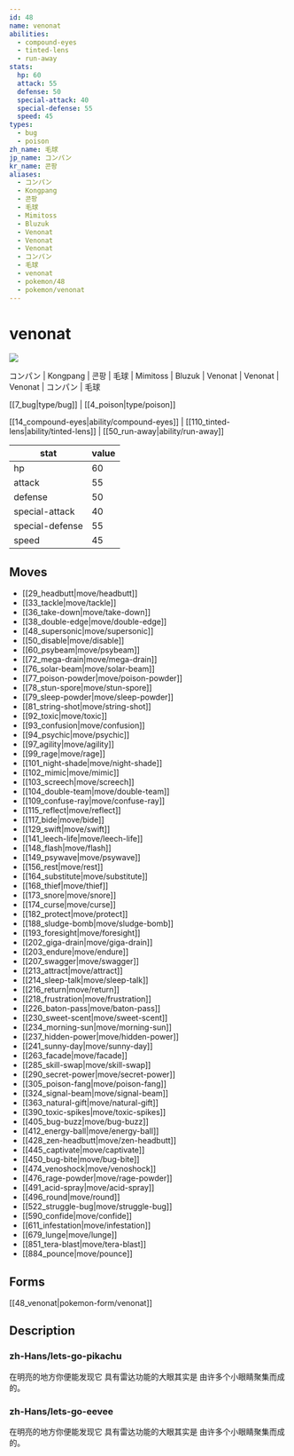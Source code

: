 ```yaml
---
id: 48
name: venonat
abilities:
  - compound-eyes
  - tinted-lens
  - run-away
stats:
  hp: 60
  attack: 55
  defense: 50
  special-attack: 40
  special-defense: 55
  speed: 45
types:
  - bug
  - poison
zh_name: 毛球
jp_name: コンパン
kr_name: 콘팡
aliases:
  - コンパン
  - Kongpang
  - 콘팡
  - 毛球
  - Mimitoss
  - Bluzuk
  - Venonat
  - Venonat
  - Venonat
  - コンパン
  - 毛球
  - venonat
  - pokemon/48
  - pokemon/venonat
---
```

# venonat

![](https://raw.githubusercontent.com/PokeAPI/sprites/master/sprites/pokemon/48.png)

コンパン | Kongpang | 콘팡 | 毛球 | Mimitoss | Bluzuk | Venonat | Venonat | Venonat | コンパン | 毛球

[[7_bug|type/bug]] | [[4_poison|type/poison]]

[[14_compound-eyes|ability/compound-eyes]] | [[110_tinted-lens|ability/tinted-lens]] | [[50_run-away|ability/run-away]]

|stat|value|
|---|---|
|hp|60|
|attack|55|
|defense|50|
|special-attack|40|
|special-defense|55|
|speed|45|


## Moves

- [[29_headbutt|move/headbutt]]
- [[33_tackle|move/tackle]]
- [[36_take-down|move/take-down]]
- [[38_double-edge|move/double-edge]]
- [[48_supersonic|move/supersonic]]
- [[50_disable|move/disable]]
- [[60_psybeam|move/psybeam]]
- [[72_mega-drain|move/mega-drain]]
- [[76_solar-beam|move/solar-beam]]
- [[77_poison-powder|move/poison-powder]]
- [[78_stun-spore|move/stun-spore]]
- [[79_sleep-powder|move/sleep-powder]]
- [[81_string-shot|move/string-shot]]
- [[92_toxic|move/toxic]]
- [[93_confusion|move/confusion]]
- [[94_psychic|move/psychic]]
- [[97_agility|move/agility]]
- [[99_rage|move/rage]]
- [[101_night-shade|move/night-shade]]
- [[102_mimic|move/mimic]]
- [[103_screech|move/screech]]
- [[104_double-team|move/double-team]]
- [[109_confuse-ray|move/confuse-ray]]
- [[115_reflect|move/reflect]]
- [[117_bide|move/bide]]
- [[129_swift|move/swift]]
- [[141_leech-life|move/leech-life]]
- [[148_flash|move/flash]]
- [[149_psywave|move/psywave]]
- [[156_rest|move/rest]]
- [[164_substitute|move/substitute]]
- [[168_thief|move/thief]]
- [[173_snore|move/snore]]
- [[174_curse|move/curse]]
- [[182_protect|move/protect]]
- [[188_sludge-bomb|move/sludge-bomb]]
- [[193_foresight|move/foresight]]
- [[202_giga-drain|move/giga-drain]]
- [[203_endure|move/endure]]
- [[207_swagger|move/swagger]]
- [[213_attract|move/attract]]
- [[214_sleep-talk|move/sleep-talk]]
- [[216_return|move/return]]
- [[218_frustration|move/frustration]]
- [[226_baton-pass|move/baton-pass]]
- [[230_sweet-scent|move/sweet-scent]]
- [[234_morning-sun|move/morning-sun]]
- [[237_hidden-power|move/hidden-power]]
- [[241_sunny-day|move/sunny-day]]
- [[263_facade|move/facade]]
- [[285_skill-swap|move/skill-swap]]
- [[290_secret-power|move/secret-power]]
- [[305_poison-fang|move/poison-fang]]
- [[324_signal-beam|move/signal-beam]]
- [[363_natural-gift|move/natural-gift]]
- [[390_toxic-spikes|move/toxic-spikes]]
- [[405_bug-buzz|move/bug-buzz]]
- [[412_energy-ball|move/energy-ball]]
- [[428_zen-headbutt|move/zen-headbutt]]
- [[445_captivate|move/captivate]]
- [[450_bug-bite|move/bug-bite]]
- [[474_venoshock|move/venoshock]]
- [[476_rage-powder|move/rage-powder]]
- [[491_acid-spray|move/acid-spray]]
- [[496_round|move/round]]
- [[522_struggle-bug|move/struggle-bug]]
- [[590_confide|move/confide]]
- [[611_infestation|move/infestation]]
- [[679_lunge|move/lunge]]
- [[851_tera-blast|move/tera-blast]]
- [[884_pounce|move/pounce]]

## Forms



[[48_venonat|pokemon-form/venonat]]

## Description

### zh-Hans/lets-go-pikachu

在明亮的地方你便能发现它
具有雷达功能的大眼其实是
由许多个小眼睛聚集而成的。

### zh-Hans/lets-go-eevee

在明亮的地方你便能发现它
具有雷达功能的大眼其实是
由许多个小眼睛聚集而成的。

